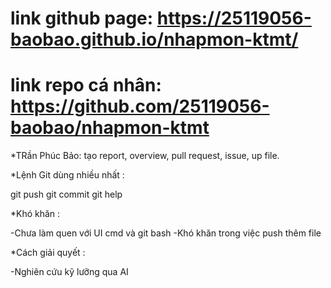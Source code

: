 # link github page: https://25119056-baobao.github.io/nhapmon-ktmt/

# link repo cá nhân: https://github.com/25119056-baobao/nhapmon-ktmt
*TRần Phúc Bảo: tạo report, overview, pull request, issue, up file.

*Lệnh Git dùng nhiều nhất :

git push 
git commit 
git help
 
*Khó khăn :

-Chưa làm quen với UI cmd và git bash
-Khó khăn trong việc push thêm file

*Cách giải quyết :

-Nghiên cứu kỹ lưỡng qua AI
